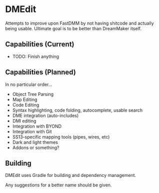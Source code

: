 # DMEdit
Attempts to improve upon FastDMM by not having shitcode and actually
being usable. Ultimate goal is to be better than DreamMaker itself.

## Capabilities (Current)
 - TODO: Finish anything
 
## Capabilities (Planned)
In no particular order...
 - Object Tree Parsing
 - Map Editing
 - Code Editing
 - Syntax highlighting, code folding, autocomplete, usable search
 - DME integration (auto-includes)
 - DMI editing
 - Integration with BYOND
 - Integration with Git
 - SS13-specific mapping tools (pipes, wires, etc)
 - Dark and light themes
 - Addons or something?
 
## Building
DMEdit uses Gradle for building and dependency management.

Any suggestions for a better name should be given.